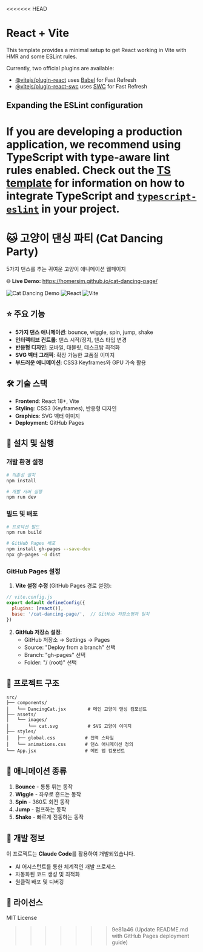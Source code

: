 <<<<<<< HEAD
# React + Vite

This template provides a minimal setup to get React working in Vite with HMR and some ESLint rules.

Currently, two official plugins are available:

- [@vitejs/plugin-react](https://github.com/vitejs/vite-plugin-react/blob/main/packages/plugin-react) uses [Babel](https://babeljs.io/) for Fast Refresh
- [@vitejs/plugin-react-swc](https://github.com/vitejs/vite-plugin-react/blob/main/packages/plugin-react-swc) uses [SWC](https://swc.rs/) for Fast Refresh

## Expanding the ESLint configuration

If you are developing a production application, we recommend using TypeScript with type-aware lint rules enabled. Check out the [TS template](https://github.com/vitejs/vite/tree/main/packages/create-vite/template-react-ts) for information on how to integrate TypeScript and [`typescript-eslint`](https://typescript-eslint.io) in your project.
=======
# 🐱 고양이 댄싱 파티 (Cat Dancing Party)

5가지 댄스를 추는 귀여운 고양이 애니메이션 웹페이지

🌐 **Live Demo:** https://homersim.github.io/cat-dancing-page/

![Cat Dancing Demo](https://img.shields.io/badge/Demo-Live-brightgreen) ![React](https://img.shields.io/badge/React-18+-blue) ![Vite](https://img.shields.io/badge/Vite-5+-purple)

## ⭐ 주요 기능

- **5가지 댄스 애니메이션**: bounce, wiggle, spin, jump, shake
- **인터랙티브 컨트롤**: 댄스 시작/정지, 댄스 타입 변경
- **반응형 디자인**: 모바일, 태블릿, 데스크탑 최적화
- **SVG 벡터 그래픽**: 확장 가능한 고품질 이미지
- **부드러운 애니메이션**: CSS3 Keyframes와 GPU 가속 활용

## 🛠️ 기술 스택

- **Frontend**: React 18+, Vite
- **Styling**: CSS3 (Keyframes), 반응형 디자인
- **Graphics**: SVG 벡터 이미지
- **Deployment**: GitHub Pages

## 🚀 설치 및 실행

### 개발 환경 설정

```bash
# 의존성 설치
npm install

# 개발 서버 실행
npm run dev
```

### 빌드 및 배포

```bash
# 프로덕션 빌드
npm run build

# GitHub Pages 배포
npm install gh-pages --save-dev
npx gh-pages -d dist
```

### GitHub Pages 설정

1. **Vite 설정 수정** (GitHub Pages 경로 설정):
```javascript
// vite.config.js
export default defineConfig({
  plugins: [react()],
  base: '/cat-dancing-page/',  // GitHub 저장소명과 일치
})
```

2. **GitHub 저장소 설정**:
   - GitHub 저장소 → Settings → Pages
   - Source: "Deploy from a branch" 선택
   - Branch: "gh-pages" 선택
   - Folder: "/ (root)" 선택

## 📁 프로젝트 구조

```
src/
├── components/
│   └── DancingCat.jsx        # 메인 고양이 댄싱 컴포넌트
├── assets/
│   └── images/
│       └── cat.svg           # SVG 고양이 이미지
├── styles/
│   ├── global.css           # 전역 스타일
│   └── animations.css       # 댄스 애니메이션 정의
└── App.jsx                  # 메인 앱 컴포넌트
```

## 🎨 애니메이션 종류

1. **Bounce** - 통통 튀는 동작
2. **Wiggle** - 좌우로 흔드는 동작
3. **Spin** - 360도 회전 동작
4. **Jump** - 점프하는 동작
5. **Shake** - 빠르게 진동하는 동작

## 🤖 개발 정보

이 프로젝트는 **Claude Code**를 활용하여 개발되었습니다.
- AI 어시스턴트를 통한 체계적인 개발 프로세스
- 자동화된 코드 생성 및 최적화
- 원클릭 배포 및 디버깅

## 📄 라이선스

MIT License
>>>>>>> 9e81a46 (Update README.md with GitHub Pages deployment guide)
